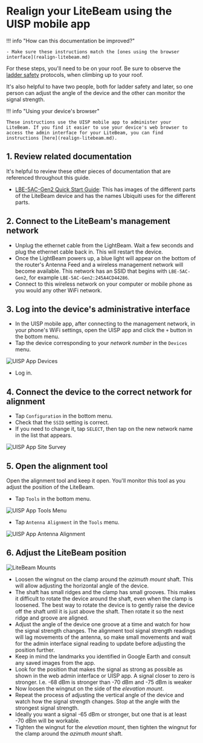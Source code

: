 # Realign your LiteBeam using the UISP mobile app 

!!! info "How can this documentation be improved?" 

    - Make sure these instructions match the [ones using the browser interface](realign-litebeam.md)

For these steps, you'll need to be on your roof. Be sure to observe the [ladder safety](../ladder-safety.md) protocols, when climbing up to your roof.

It's also helpful to have two people, both for ladder safety and later, so one person can adjust the angle of the device and the other can monitor the signal strength.

!!! info "Using your device's browser" 

    These instructions use the UISP mobile app to administer your LiteBeam. If you find it easier to use your device's web browser to access the admin interface for your LiteBeam, you can find instructions [here](realign-litebeam.md).

## 1. Review related documentation

It's helpful to review these other pieces of documentation that are referenced throughout this guide. 

- [LBE-5AC-Gen2 Quick Start Guide](https://dl.ubnt.com/qsg/LBE-5AC-Gen2/LBE-5AC-Gen2_EN.html): This has images of the different parts of the LiteBeam device and has the names Ubiquiti uses for the different parts.

## 2. Connect to the LiteBeam's management network 

- Unplug the ethernet cable from the LightBeam. Wait a few seconds and plug the ethernet cable back in. This will restart the device.
- Once the LightBeam powers up, a blue light will appear on the bottom of the router's Antenna Feed and a wireless management network will become available. This network has an SSID that begins with `LBE-5AC-Gen2`, for example `LBE-5AC-Gen2:245A4CD44286`.
- Connect to this wireless network on your computer or mobile phone as you would any other WiFi network.

## 3. Log into the device's administrative interface

- In the UISP mobile app, after connecting to the management network, in your phone's WiFi settings, open the UISP app and click the `+` button in the bottom menu. 
- Tap the device corresponding to your *network number* in the `Devices` menu.

![UISP App Devices](img/uisp-app-devices-227x600.png)

- Log in.

## 4. Connect the device to the correct network for alignment

- Tap `Configuration` in the bottom menu.
- Check that the `SSID` setting is correct.
- If you need to change it, tap `SELECT`, then tap on the new network name in the list that appears. 

![UISP App Site Survey](img/uisp-app-site-survey-277x600.png)

## 5. Open the alignment tool

Open the alignment tool and keep it open. You'll monitor this tool as you adjust the position of the LiteBeam.

- Tap `Tools` in the bottom menu.

![UISP App Tools Menu](img/uisp-app-tools-277x600.png)

- Tap `Antenna Alignment` in the `Tools` menu.

![UISP App Antenna Alignment](img/uisp-app-antenna-alignment-277x600.png)

## 6. Adjust the LiteBeam position

![LiteBeam Mounts](img/litebeam-mounts-labeled-450x600.jpg)

- Loosen the wingnut on the clamp around the *azimuth mount* shaft. This will allow adjusting the horizontal angle of the device.
- The shaft has small ridges and the clamp has small grooves. This makes it difficult to rotate the device around the shaft, even when the clamp is loosened. The best way to rotate the device is to gently raise the device off the shaft until it is just above the shaft. Then rotate it so the next ridge and groove are aligned.
- Adjust the angle of the device one groove at a time and watch for how the signal strength changes. The alignment tool signal strength readings will lag movements of the antenna, so make small movements and wait for the admin interface signal reading to update before adjusting the position further. 
- Keep in mind the landmarks you identified in Google Earth and consult any saved images from the app.
- Look for the position that makes the signal as strong as possible as shown in the web admin interface or UISP app. A signal closer to zero is stronger. I.e. \-68 dBm is stronger than \-70 dBm and \-75 dBm is weaker 
- Now loosen the wingnut on the side of the *elevation mount*.
- Repeat the process of adjusting the vertical angle of the device and watch how the signal strength changes. Stop at the angle with the strongest signal strength.
- Ideally you want a signal \-65 dBm or stronger, but one that is at least \-70 dBm will be workable.
- Tighten the wingnut for the *elevation mount*, then tighten the wingnut for the clamp around the *azimuth mount* shaft.

